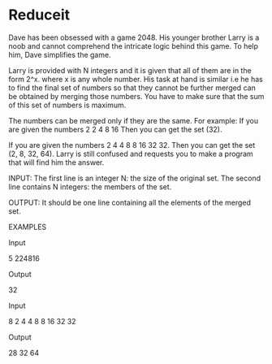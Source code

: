# Reduceit
Dave has been obsessed with a game 2048. His younger brother Larry is a noob and cannot comprehend the intricate logic behind this game. To help him, Dave simplifies the game.

Larry is provided with N integers and it is given that all of them are in the form 2^x. where x is any whole number. His task at hand is similar i.e he has to find the final set of numbers so that they cannot be further merged can be obtained by merging those numbers. You have to make sure that the sum of this set of numbers is maximum.

The numbers can be merged only if they are the same. For example:
If you are given the numbers 2 2 4 8 16
Then you can get the set (32).

If you are given the numbers 2 4 4 8 8 16 32 32.
Then you can get the set (2, 8, 32, 64).
Larry is still confused and requests you to make a program that will find him the answer.

INPUT:
The first line is an integer N: the size of the original set.
The second line contains N integers: the members of the set.

OUTPUT:
It should be one line containing all the elements of the merged set.

EXAMPLES

Input

5
224816

Output

32

Input

8 
2 4 4 8 8 16 32 32

Output

28 32 64
